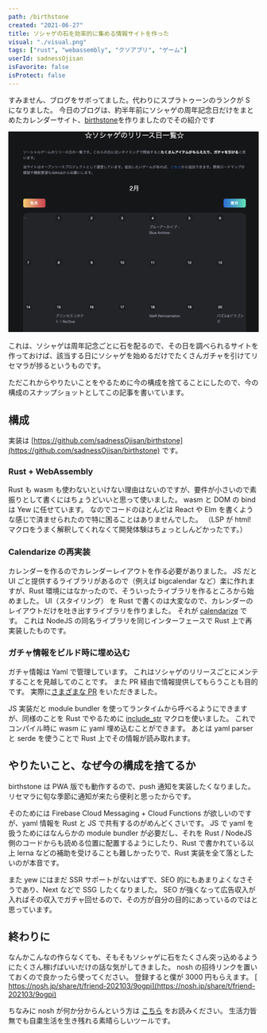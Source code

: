```yaml
---
path: /birthstone
created: "2021-06-27"
title: ソシャゲの石を効率的に集める情報サイトを作った
visual: "./visual.png"
tags: ["rust", "webassembly", "クソアプリ", "ゲーム"]
userId: sadnessOjisan
isFavorite: false
isProtect: false
---
```


すみません、ブログをサボってました。代わりにスプラトゥーンのランクが S になりました。
今日のブログは、約半年前にソシャゲの周年記念日だけをまとめたカレンダーサイト、[birthstone](https://birthstone.web.app/)を作りましたのでその紹介です

![カレンダー](./cal.png)

これは、ソシャゲは周年記念ごとに石を配るので、その日を調べられるサイトを作っておけば、該当する日にソシャゲを始めるだけでたくさんガチャを引けてリセマラが捗るというものです。

ただこれからやりたいことをやるために今の構成を捨てることにしたので、今の構成のスナップショットとしてこの記事を書いています。

## 構成

実装は [https://github.com/sadnessOjisan/birthstone](https://github.com/sadnessOjisan/birthstone) です。

### Rust + WebAssembly

Rust も wasm も使わないといけない理由はないのですが、要件が小さいので素振りとして書くにはちょうどいいと思って使いました。
wasm と DOM の bind は Yew に任せています。
なのでコードのほとんどは React や Elm を書くような感じで済ませられたので特に困ることはありませんでした。
（LSP が html! マクロをうまく解釈してくれなくて開発体験はちょっとしんどかったです。）

### Calendarize の再実装

カレンダーを作るのでカレンダーレイアウトを作る必要がありました。
JS だと UI ごと提供するライブラリがあるので（例えば bigcalendar など）楽に作れますが、Rust 環境にはなかったので、そういったライブラリを作るところから始めました。
UI（スタイリング） を Rust で書くのは大変なので、カレンダーのレイアウトだけを吐き出すライブラリを作りました。
それが [calendarize](https://crates.io/crates/calendarize) です。
これは NodeJS の同名ライブラリを同じインターフェースで Rust 上で再実装したものです。

### ガチャ情報をビルド時に埋め込む

ガチャ情報は Yaml で管理しています。
これはソシャゲのリリースごとにメンテすることを見越してのことです。
また PR 経由で情報提供してもらうことも目的です。
実際に[さまざまな PR](https://github.com/sadnessOjisan/birthstone/pulls?q=is%3Apr+is%3Aclosed) をいただきました。

JS 実装だと module bundler を使ってランタイムから呼べるようにできますが、同様のことを Rust でやるために [include_str](https://doc.rust-lang.org/std/macro.include_str.html) マクロを使いました。
これでコンパイル時に wasm に yaml 埋め込むことができます。
あとは yaml parser と serde を使うことで Rust 上でその情報が読み取れます。

## やりたいこと、なぜ今の構成を捨てるか

birthstone は PWA 版でも動作するので、push 通知を実装したくなりました。
リセマラに旬な季節に通知が来たら便利と思ったからです。

そのためには Firebase Cloud Messaging + Cloud Functions が欲しいのですが、yaml 情報を Rust と JS で共有するのがめんどくさいです。
JS で yaml を扱うためにはなんらかの module bundler が必要だし、それを Rust / NodeJS 側のコードからも読める位置に配置するようにしたり、Rust で書かれている以上 lerna などの補助を受けることも難しかったりで、Rust 実装を全て落としたいのが本音です。

また yew にはまだ SSR サポートがないはずで、SEO 的にもあまりよくなさそうであり、Next などで SSG したくなりました。
SEO が強くなって広告収入が入ればその収入でガチャ回せるので、その方が自分の目的にあっているのではと思っています。

## 終わりに

なんかこんなの作らなくても、そもそもソシャゲに石をたくさん突っ込めるようにたくさん稼げばいいだけの話な気がしてきました。
nosh の招待リンクを置いておくので良かったら使ってください。
登録すると僕が 3000 円もらえます。
[
https://nosh.jp/share/t/friend-202103/9ogpi](https://nosh.jp/share/t/friend-202103/9ogpi)

ちなみに nosh が何か分からんという方は [こちら](https://blog.ojisan.io/lockdown-nosh) をお読みください。
生活力皆無でも自粛生活を生き残れる素晴らしいツールです。
